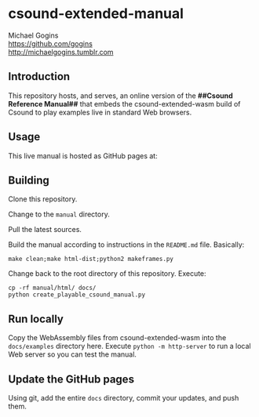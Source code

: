# csound-extended-manual

Michael Gogins<br>
https://github.com/gogins<br>
http://michaelgogins.tumblr.com

## Introduction

This repository hosts, and serves, an online version of the __##Csound Reference 
Manual##__ that embeds the csound-extended-wasm build of Csound to play 
examples live in standard Web browsers.

## Usage

This live manual is hosted as GitHub pages at:

## Building

Clone this repository.

Change to the `manual` directory.

Pull the latest sources.

Build the manual according to instructions in the `README.md` file. Basically:
```
make clean;make html-dist;python2 makeframes.py
```

Change back to the root directory of this repository. Execute:
```
cp -rf manual/html/ docs/
python create_playable_csound_manual.py
```

## Run locally

Copy the WebAssembly files from csound-extended-wasm into the `docs/examples`
directory here. Execute `python -m http-server` to run a local Web server so 
you can test the manual.

## Update the GitHub pages

Using git, add the entire `docs` directory, commit your updates, and push them.